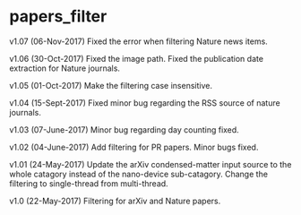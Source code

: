 # papers_filter
v1.07 (06-Nov-2017)
Fixed the error when filtering Nature news items.

v1.06 (30-Oct-2017)
Fixed the image path.
Fixed the publication date extraction for Nature journals.

v1.05 (01-Oct-2017)
Make the filtering case insensitive.

v1.04 (15-Sept-2017)
Fixed minor bug regarding the RSS source of nature journals.

v1.03 (07-June-2017)
Minor bug regarding day counting fixed.

v1.02 (04-June-2017)
Add filtering for PR papers.
Minor bugs fixed.

v1.01 (24-May-2017)
Update the arXiv condensed-matter input source to the whole catagory instead of the nano-device sub-catagory.
Change the filtering to single-thread from multi-thread.

v1.0 (22-May-2017)
Filtering for arXiv and Nature papers.
